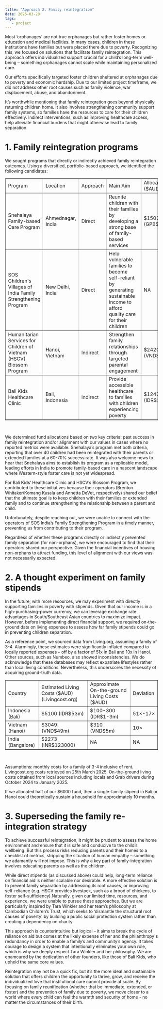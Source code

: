 ```yaml
---
title: "Approach 2: Family reintegration" 
date: 2025-03-20
tags:
   - project 
---
```


Most ‘orphanages’ are not true orphanages but rather foster homes or education and medical facilities. In many cases, children in these institutions have families but were placed there due to poverty. Recognizing this, we focused on solutions that facilitate family reintegration. This approach offers individualized support crucial for a child’s long-term well-being – something orphanages cannot scale while maintaining personalized care. 

Our efforts specifically targeted foster children sheltered at orphanages due to poverty and economic hardship. Due to our limited project timeframe, we did not address other root causes such as family violence, war displacement, abuse, and abandonment. 

It’s worthwhile mentioning that family reintegration goes beyond physically returning children home. It also involves strengthening community support family systems, so families have the resources to care for their children effectively. Indirect interventions, such as improving healthcare access, help alleviate financial burdens that might otherwise lead to family separation. 

# 1. Family reintegration programs 

We sought programs that directly or indirectly achieved family reintegration outcomes. Using a diversified, portfolio-based approach, we identified the following candidates: 

<table border="1"> 
    <tr> 
        <td>Program</td> 
        <td>Location</td> 
        <td>Approach</td> 
        <td>Main Aim</td> 
        <td>Allocation ($AUD)</td> 
    </tr> 
    <tr> 
        <td>Snehalaya Family-based Care Program</td> 
        <td>Ahmednagar, India</td> 
        <td>Direct</td> 
        <td>Reunite children with their families by developing a strong base of family-based services</td> 
        <td>$1500 (GPB$745)</td> 
    </tr> 
    <tr> 
        <td>SOS Children's Villages of India Family Strengthening Program</td> 
        <td>New Delhi, India</td> 
        <td>Direct</td> 
        <td>Help vulnerable families to become self-reliant by generating sustainable income to afford quality care for their children</td> 
        <td>NA</td> 
    </tr> 
    <tr> 
        <td>Humanitarian Services for Children of Vietnam (HSCV) Blossom Program</td> 
        <td>Hanoi, Vietnam</td> 
        <td>Indirect</td> 
        <td>Strengthen family relationships through targeted parental engagement</td> 
        <td>$2420 (VND$38.4m)</td> 
    </tr> 
    <tr> 
        <td>Bali Kids Healthcare Clinic</td> 
        <td>Bali, Indonesia</td> 
        <td>Indirect</td> 
        <td>Provide accessible healthcare to families with children experiencing poverty</td> 
        <td>$1243 (IDR$13m)</td> 
    </tr> 
</table><br>

We determined fund allocations based on two key criteria: past success in family reintegration and/or alignment with our values in cases where no reported metrics were available. Snehalaya’s program met both criteria, reporting that over 40 children had been reintegrated with their parents or extended families at a 60-70% success rate. It was also welcome news to hear that Snehalaya aims to establish its program as a replicable model, leading efforts in India to promote family-based care in a nascent landscape where Western-style foster care is not yet widespread.

For Bali Kids’ Healthcare Clinic and HSCV’s Blossom Program, we contributed to these initiatives because their operators (Brenton Whitaker/Komang Kusala and Annetta DeVet, respectively) shared our belief that the ultimate goal is to keep children with their families or extended family and to continue strengthening the relationship between a parent and child. 

Unfortunately, despite reaching out, we were unable to connect with the operators of SOS India’s Family Strengthening Program in a timely manner, preventing us from contributing to their program. 

Regardless of whether these programs directly or indirectly prevented family separation (for non-orphans), we were encouraged to find that their operators shared our perspective. Given the financial incentives of housing non-orphans to attract funding, this level of alignment with our views was not necessarily expected. 

# 2. A thought experiment on family stipends 

In the future, with more resources, we may experiment with directly supporting families in poverty with stipends. Given that our income is in a high-purchasing-power currency, we can leverage exchange rate advantages in South/Southeast Asian countries to maximize impact. However, before implementing direct financial support, we required on-the-ground data on living expenses to assess how far family stipends could go in preventing children separation. 

As a reference point, we sourced data from Living.org, assuming a family of 3-4. Alarmingly, these estimates were significantly inflated compared to locally reported expenses – off by a factor of 51x in Bali and 10x in Hanoi. Other sources, such as Numbeo, also showed inconsistencies. We do acknowledge that these databases may reflect expatriate lifestyles rather than local living conditions. Nevertheless, this underscores the necessity of acquiring ground-truth data. 

<table border="1"> 
    <tr> 
        <td>Country</td> 
        <td>Estimated Living Costs ($AUD) (Livingcost.org)</td> 
        <td>Approximate On-the-ground Living Costs ($AUD)</td> 
        <td>Deviation</td> 
    </tr> 
    <tr> 
        <td>Indonesia (Bali)</td> 
        <td>$5100 (IDR$53m)</td> 
        <td>$100-300 (IDR$1-3m)</td> 
        <td>51×-17×</td> 
    </tr> 
    <tr> 
        <td>Vietnam (Hanoi)</td> 
        <td>$3049 (VND$49m)</td> 
        <td>$310 (VND$5m)</td> 
        <td>10×</td> 
    </tr> 
    <tr> 
        <td>India (Bangalore)</td> 
        <td>$2273 (INR$123000)</td> 
        <td>NA</td> 
        <td>NA</td> 
    </tr> 
</table><br>

Assumptions: monthly costs for a family of 3-4 inclusive of rent. Livingcost.org costs retrieved on 25th March 2025. On-the-ground living costs obtained from local sources including locals and Grab drivers during October 2024 to January 2025. 

If we allocated half of our $6000 fund, then a single-family stipend in Bali or Hanoi could theoretically sustain a household for approximately 10 months. 

# 3. Superseding the family re-integration strategy 

To achieve successful reintegration, it might be prudent to assess the home environment and ensure that it is safe and conducive to the child’s wellbeing. But this process risks reducing parents and their homes to a checklist of metrics, stripping the situation of human empathy – something we adamantly will not impose. This is why a key part of family-integration involves educating parents as well as the children. 

While direct stipends (as discussed above) could help, long-term reliance on financial aid is neither scalable nor desirable. A more effective solution is to prevent family separation by addressing its root causes, or improving self-reliance (e.g. HSCV provides livestock, such as a brood of chickens, to foster self-sufficiency).Naturally, given our limited time, resources, and experience, we were unable to pursue these approaches. But we are particularly inspired by Tara Winkler and her team’s philosophy at Cambodian Children’s Trust, which seeks to ‘dismantle the structural root causes of poverty’ by building a public social protection system rather than creating a dependency on charity. 

This approach is counterintuitive but logical – it aims to break the cycle of reliance on aid but comes at the likely expense of her and the philanthropy's redundancy in order to enable a family’s and community’s agency. It takes courage to design a system that intentionally eliminates your own role, which is why we deeply respect Tara Winkler and her philosophy. We are enamoured by the dedication of other founders, like those of Bali Kids, who uphold the same core values. 

Reintegration may not be a quick fix, but it’s the more ideal and sustainable solution that offers children the opportunity to thrive, grow, and receive the individualized love that institutional care cannot provide at scale. By focusing on family reunification (whether that be immediate, extended, or foster) and the prevention of family due to poverty, we move closer to a world where every child can feel the warmth and security of home - no matter the circumstances of their birth. 